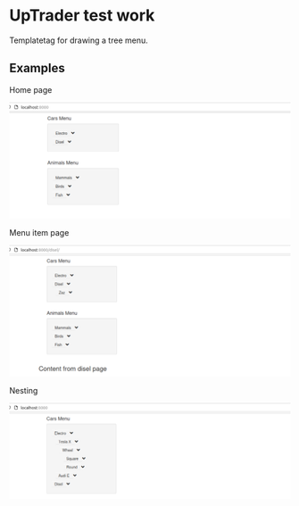 # UpTrader test work

Templatetag for drawing a tree menu.

## Examples

Home page

![Home page srceenshot](https://github.com/inilay/UpTrader_test/blob/main/Screenshots/Sc1.png)

Menu item page 

![Menu item page srceenshot](https://github.com/inilay/UpTrader_test/blob/main/Screenshots/Sc2.png)

Nesting

![Nesting items srceenshot](https://github.com/inilay/UpTrader_test/blob/main/Screenshots/Sc3.png)